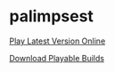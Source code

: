 palimpsest
==========
[Play Latest Version Online](//goo.gl/Zx71c2)

[Download Playable Builds](//robertsdionne.github.io/palimpsest/download)

